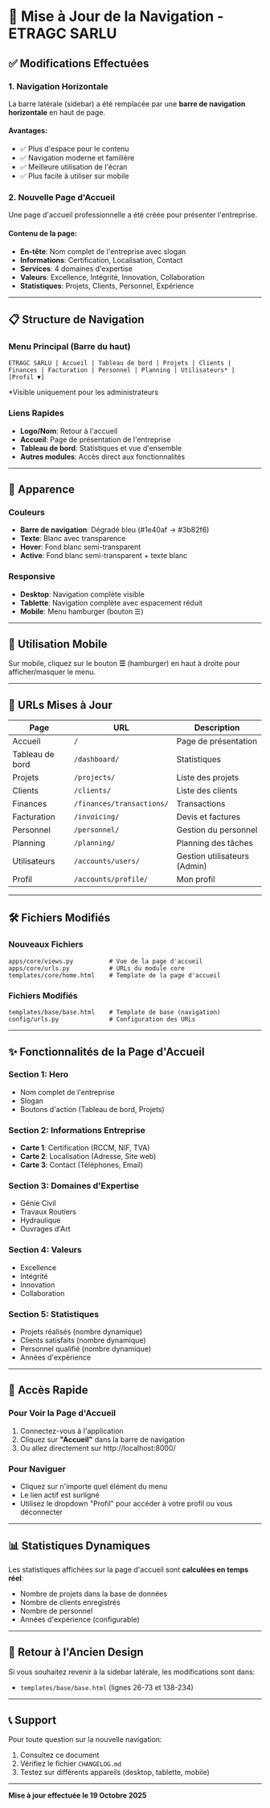 # 🎯 Mise à Jour de la Navigation - ETRAGC SARLU

## ✅ Modifications Effectuées

### 1. **Navigation Horizontale**
La barre latérale (sidebar) a été remplacée par une **barre de navigation horizontale** en haut de page.

#### Avantages:
- ✅ Plus d'espace pour le contenu
- ✅ Navigation moderne et familière
- ✅ Meilleure utilisation de l'écran
- ✅ Plus facile à utiliser sur mobile

### 2. **Nouvelle Page d'Accueil**
Une page d'accueil professionnelle a été créée pour présenter l'entreprise.

#### Contenu de la page:
- **En-tête**: Nom complet de l'entreprise avec slogan
- **Informations**: Certification, Localisation, Contact
- **Services**: 4 domaines d'expertise
- **Valeurs**: Excellence, Intégrité, Innovation, Collaboration
- **Statistiques**: Projets, Clients, Personnel, Expérience

---

## 📋 Structure de Navigation

### Menu Principal (Barre du haut)

```
ETRAGC SARLU | Accueil | Tableau de bord | Projets | Clients | Finances | Facturation | Personnel | Planning | Utilisateurs* | [Profil ▼]
```

*Visible uniquement pour les administrateurs

### Liens Rapides
- **Logo/Nom**: Retour à l'accueil
- **Accueil**: Page de présentation de l'entreprise
- **Tableau de bord**: Statistiques et vue d'ensemble
- **Autres modules**: Accès direct aux fonctionnalités

---

## 🎨 Apparence

### Couleurs
- **Barre de navigation**: Dégradé bleu (#1e40af → #3b82f6)
- **Texte**: Blanc avec transparence
- **Hover**: Fond blanc semi-transparent
- **Active**: Fond blanc semi-transparent + texte blanc

### Responsive
- **Desktop**: Navigation complète visible
- **Tablette**: Navigation complète avec espacement réduit
- **Mobile**: Menu hamburger (bouton ☰)

---

## 📱 Utilisation Mobile

Sur mobile, cliquez sur le bouton **☰** (hamburger) en haut à droite pour afficher/masquer le menu.

---

## 🔗 URLs Mises à Jour

| Page | URL | Description |
|------|-----|-------------|
| Accueil | `/` | Page de présentation |
| Tableau de bord | `/dashboard/` | Statistiques |
| Projets | `/projects/` | Liste des projets |
| Clients | `/clients/` | Liste des clients |
| Finances | `/finances/transactions/` | Transactions |
| Facturation | `/invoicing/` | Devis et factures |
| Personnel | `/personnel/` | Gestion du personnel |
| Planning | `/planning/` | Planning des tâches |
| Utilisateurs | `/accounts/users/` | Gestion utilisateurs (Admin) |
| Profil | `/accounts/profile/` | Mon profil |

---

## 🛠️ Fichiers Modifiés

### Nouveaux Fichiers
```
apps/core/views.py          # Vue de la page d'accueil
apps/core/urls.py           # URLs du module core
templates/core/home.html    # Template de la page d'accueil
```

### Fichiers Modifiés
```
templates/base/base.html    # Template de base (navigation)
config/urls.py              # Configuration des URLs
```

---

## ✨ Fonctionnalités de la Page d'Accueil

### Section 1: Hero
- Nom complet de l'entreprise
- Slogan
- Boutons d'action (Tableau de bord, Projets)

### Section 2: Informations Entreprise
- **Carte 1**: Certification (RCCM, NIF, TVA)
- **Carte 2**: Localisation (Adresse, Site web)
- **Carte 3**: Contact (Téléphones, Email)

### Section 3: Domaines d'Expertise
- Génie Civil
- Travaux Routiers
- Hydraulique
- Ouvrages d'Art

### Section 4: Valeurs
- Excellence
- Intégrité
- Innovation
- Collaboration

### Section 5: Statistiques
- Projets réalisés (nombre dynamique)
- Clients satisfaits (nombre dynamique)
- Personnel qualifié (nombre dynamique)
- Années d'expérience

---

## 🎯 Accès Rapide

### Pour Voir la Page d'Accueil
1. Connectez-vous à l'application
2. Cliquez sur **"Accueil"** dans la barre de navigation
3. Ou allez directement sur http://localhost:8000/

### Pour Naviguer
- Cliquez sur n'importe quel élément du menu
- Le lien actif est surligné
- Utilisez le dropdown "Profil" pour accéder à votre profil ou vous déconnecter

---

## 📊 Statistiques Dynamiques

Les statistiques affichées sur la page d'accueil sont **calculées en temps réel**:
- Nombre de projets dans la base de données
- Nombre de clients enregistrés
- Nombre de personnel
- Années d'expérience (configurable)

---

## 🔄 Retour à l'Ancien Design

Si vous souhaitez revenir à la sidebar latérale, les modifications sont dans:
- `templates/base/base.html` (lignes 26-73 et 138-234)

---

## 📞 Support

Pour toute question sur la nouvelle navigation:
1. Consultez ce document
2. Vérifiez le fichier `CHANGELOG.md`
3. Testez sur différents appareils (desktop, tablette, mobile)

---

**Mise à jour effectuée le 19 Octobre 2025**
